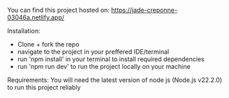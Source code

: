 You can find this project hosted on: https://jade-creponne-03046a.netlify.app/

Installation:
- Clone + fork the repo
- navigate to the project in your preffered IDE/terminal
- run 'npm install' in your terminal to install required dependencies
- run 'npm run dev' to run the project locally on your machine

Requirements: 
You will need the latest version of node js (Node.js v22.2.0) to run this project reliably
